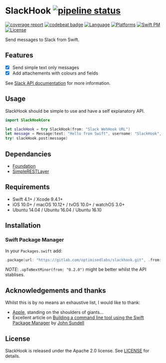 # SlackHook [![pipeline status](https://gitlab.com/optimisedlabs/slackhook/badges/master/pipeline.svg)](https://gitlab.com/optimisedlabs/slackhook/commits/master)

[![coverage report](https://gitlab.com/optimisedlabs/slackhook/badges/master/coverage.svg)](https://gitlab.com/optimisedlabs/slackhook/commits/master)
[![codebeat badge](https://codebeat.co/badges/2f9f6122-5d8f-4b51-a098-4d4eda671585)](https://codebeat.co/projects/github-com-optimisedlabs-slackhook-master)
[![Language](https://img.shields.io/badge/language-Swift%204.1-orange.svg)](https://developer.apple.com/swift/)
[![Platforms](https://img.shields.io/badge/platform-ios%20%7C%20macos%20%7C%20tvos%20%7C%20watchos%20%7C%20linux-yellow.svg)](https://gitlab.com/optimisedlabs/simplerestlayer)
[![Swift PM](https://img.shields.io/badge/spm-compatible-brightgreen.svg)](https://swift.org/package-manager)
[![License](https://img.shields.io/badge/license-Apache--2.0-lightgrey.svg)](https://github.com/graemer957/helloworld-swift-framework/blob/master/LICENSE)

Send messages to Slack from Swift.

## Features

- [x] Send simple text only messages
- [x] Add attachements with colours and fields

See [Slack API documentation](https://api.slack.com/docs/messages) for more information.

## Usage

SlackHook should be simple to use and have a self explanatory API.

```swift
import SlackHookCore

let slackHook = try SlackHook(from: "Slack WehHook URL")
let message = Message(text: "Hello from Swift", username: "SlackHook", attachments: nil)
try! slackHook.post(message)
```

## Dependancies

- [Foundation](https://developer.apple.com/documentation/foundation/urlsession)
- [SimpleRESTLayer](https://github.com/graemer957/SimpleRESTLayer)

## Requirements

- Swift 4.1+ / Xcode 9.4.1+
- iOS 10.0+ / macOS 10.12+ / tvOS 10.0+ / watchOS 3.0+
- Ubuntu 14.04 / Ubuntu 16.04 / Ubuntu 16.10

## Installation

### Swift Package Manager

In your `Packages.swift` add:

```swift
.package(url: "https://gitlab.com/optimisedlabs/slackhook.git", .from: "0.2.0")
```

*NOTE*: `.upToNextMinor(from: "0.2.0")` might be better whilst the API stablises.

## Acknowledgements and thanks

Whilst this is by no means an exhaustive list, I would like to thank:
- [Apple](https://developer.apple.com), standing on the shoulders of giants...
- Excellent article on [Building a command line tool using the Swift Package Manager](https://www.swiftbysundell.com/posts/building-a-command-line-tool-using-the-swift-package-manager) by [John Sundell](https://github.com/johnsundell)

## License

SlackHook is released under the Apache 2.0 license. See [LICENSE](LICENSE) for details.
